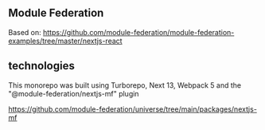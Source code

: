 ## Module Federation

Based on: https://github.com/module-federation/module-federation-examples/tree/master/nextjs-react

## technologies

This monorepo was built using Turborepo, Next 13, Webpack 5 and the "@module-federation/nextjs-mf" plugin

https://github.com/module-federation/universe/tree/main/packages/nextjs-mf
